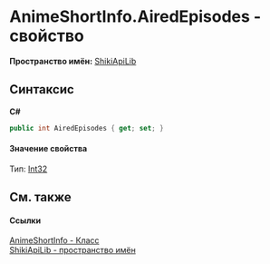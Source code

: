# AnimeShortInfo.AiredEpisodes - свойство
 

**Пространство имён:**&nbsp;<a href="N_ShikiApiLib.md">ShikiApiLib</a><br />

## Синтаксис

**C#**<br />
``` C#
public int AiredEpisodes { get; set; }
```


#### Значение свойства
Тип:&nbsp;<a href="http://msdn2.microsoft.com/ru-ru/library/td2s409d" target="_blank">Int32</a>

## См. также


#### Ссылки
<a href="T_ShikiApiLib_AnimeShortInfo.md">AnimeShortInfo - Класс</a><br /><a href="N_ShikiApiLib.md">ShikiApiLib - пространство имён</a><br />